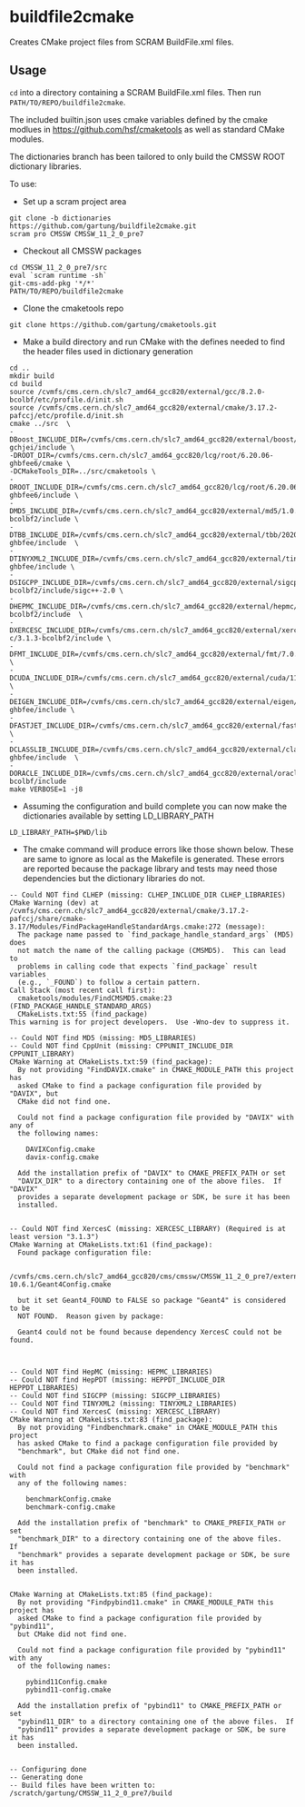 # buildfile2cmake

Creates CMake project files from SCRAM BuildFile.xml files.

## Usage

`cd` into a directory containing a SCRAM BuildFile.xml files.
Then run `PATH/TO/REPO/buildfile2cmake`.

The included builtin.json uses cmake variables defined by the cmake modlues in https://github.com/hsf/cmaketools as well as standard CMake modules.

The dictionaries branch has been tailored to only build the CMSSW ROOT dictionary libraries.

To use:

- Set up a scram project area
```
git clone -b dictionaries https://github.com/gartung/buildfile2cmake.git
scram pro CMSSW CMSSW_11_2_0_pre7
```
- Checkout all CMSSW packages
```
cd CMSSW_11_2_0_pre7/src
eval `scram runtime -sh`
git-cms-add-pkg '*/*' 
PATH/TO/REPO/buildfile2cmake
```
- Clone the cmaketools repo
```
git clone https://github.com/gartung/cmaketools.git
```
- Make a build directory and run CMake with the defines needed to find the header files used in dictionary generation
```
cd ..
mkdir build
cd build
source /cvmfs/cms.cern.ch/slc7_amd64_gcc820/external/gcc/8.2.0-bcolbf/etc/profile.d/init.sh 
source /cvmfs/cms.cern.ch/slc7_amd64_gcc820/external/cmake/3.17.2-pafccj/etc/profile.d/init.sh
cmake ../src  \
-DBoost_INCLUDE_DIR=/cvmfs/cms.cern.ch/slc7_amd64_gcc820/external/boost/1.72.0-gchjei/include \
-DROOT_DIR=/cvmfs/cms.cern.ch/slc7_amd64_gcc820/lcg/root/6.20.06-ghbfee6/cmake \
-DCMakeTools_DIR=../src/cmaketools \
-DROOT_INCLUDE_DIR=/cvmfs/cms.cern.ch/slc7_amd64_gcc820/lcg/root/6.20.06-ghbfee6/include \
-DMD5_INCLUDE_DIR=/cvmfs/cms.cern.ch/slc7_amd64_gcc820/external/md5/1.0.0-bcolbf2/include \
-DTBB_INCLUDE_DIR=/cvmfs/cms.cern.ch/slc7_amd64_gcc820/external/tbb/2020_U2-ghbfee/include  \
-DTINYXML2_INCLUDE_DIR=/cvmfs/cms.cern.ch/slc7_amd64_gcc820/external/tinyxml2/6.2.0-ghbfee/include \
-DSIGCPP_INCLUDE_DIR=/cvmfs/cms.cern.ch/slc7_amd64_gcc820/external/sigcpp/2.6.2-bcolbf2/include/sigc++-2.0 \
-DHEPMC_INCLUDE_DIR=/cvmfs/cms.cern.ch/slc7_amd64_gcc820/external/hepmc/2.06.07-bcolbf2/include  \
-DXERCESC_INCLUDE_DIR=/cvmfs/cms.cern.ch/slc7_amd64_gcc820/external/xerces-c/3.1.3-bcolbf2/include \
-DFMT_INCLUDE_DIR=/cvmfs/cms.cern.ch/slc7_amd64_gcc820/external/fmt/7.0.1/include \
-DCUDA_INCLUDE_DIR=/cvmfs/cms.cern.ch/slc7_amd64_gcc820/external/cuda/11.1.0/include \
-DEIGEN_INCLUDE_DIR=/cvmfs/cms.cern.ch/slc7_amd64_gcc820/external/eigen/d812f411c3f9-ghbfee/include \
-DFASTJET_INCLUDE_DIR=/cvmfs/cms.cern.ch/slc7_amd64_gcc820/external/fastjet/3.3.4/include \
-DCLASSLIB_INCLUDE_DIR=/cvmfs/cms.cern.ch/slc7_amd64_gcc820/external/classlib/3.1.3-ghbfee/include  \
-DORACLE_INCLUDE_DIR=/cvmfs/cms.cern.ch/slc7_amd64_gcc820/external/oracle/12.1.0.2.0-bcolbf/include
make VERBOSE=1 -j8
```
- Assuming the configuration and build complete you can now make the dictionaries available by setting LD_LIBRARY_PATH
```
LD_LIBRARY_PATH=$PWD/lib
```

- The cmake command will produce errors like those shown below. These are same to ignore as local as the Makefile is generated. These errors are reported because the package library and tests may need those dependencies but the dictionary libraries do not.
```
-- Could NOT find CLHEP (missing: CLHEP_INCLUDE_DIR CLHEP_LIBRARIES) 
CMake Warning (dev) at /cvmfs/cms.cern.ch/slc7_amd64_gcc820/external/cmake/3.17.2-pafccj/share/cmake-3.17/Modules/FindPackageHandleStandardArgs.cmake:272 (message):
  The package name passed to `find_package_handle_standard_args` (MD5) does
  not match the name of the calling package (CMSMD5).  This can lead to
  problems in calling code that expects `find_package` result variables
  (e.g., `_FOUND`) to follow a certain pattern.
Call Stack (most recent call first):
  cmaketools/modules/FindCMSMD5.cmake:23 (FIND_PACKAGE_HANDLE_STANDARD_ARGS)
  CMakeLists.txt:55 (find_package)
This warning is for project developers.  Use -Wno-dev to suppress it.

-- Could NOT find MD5 (missing: MD5_LIBRARIES) 
-- Could NOT find CppUnit (missing: CPPUNIT_INCLUDE_DIR CPPUNIT_LIBRARY) 
CMake Warning at CMakeLists.txt:59 (find_package):
  By not providing "FindDAVIX.cmake" in CMAKE_MODULE_PATH this project has
  asked CMake to find a package configuration file provided by "DAVIX", but
  CMake did not find one.

  Could not find a package configuration file provided by "DAVIX" with any of
  the following names:

    DAVIXConfig.cmake
    davix-config.cmake

  Add the installation prefix of "DAVIX" to CMAKE_PREFIX_PATH or set
  "DAVIX_DIR" to a directory containing one of the above files.  If "DAVIX"
  provides a separate development package or SDK, be sure it has been
  installed.


-- Could NOT find XercesC (missing: XERCESC_LIBRARY) (Required is at least version "3.1.3")
CMake Warning at CMakeLists.txt:61 (find_package):
  Found package configuration file:

    /cvmfs/cms.cern.ch/slc7_amd64_gcc820/cms/cmssw/CMSSW_11_2_0_pre7/external/slc7_amd64_gcc820/lib/Geant4-10.6.1/Geant4Config.cmake

  but it set Geant4_FOUND to FALSE so package "Geant4" is considered to be
  NOT FOUND.  Reason given by package:

  Geant4 could not be found because dependency XercesC could not be found.



-- Could NOT find HepMC (missing: HEPMC_LIBRARIES) 
-- Could NOT find HepPDT (missing: HEPPDT_INCLUDE_DIR HEPPDT_LIBRARIES) 
-- Could NOT find SIGCPP (missing: SIGCPP_LIBRARIES) 
-- Could NOT find TINYXML2 (missing: TINYXML2_LIBRARIES) 
-- Could NOT find XercesC (missing: XERCESC_LIBRARY) 
CMake Warning at CMakeLists.txt:83 (find_package):
  By not providing "Findbenchmark.cmake" in CMAKE_MODULE_PATH this project
  has asked CMake to find a package configuration file provided by
  "benchmark", but CMake did not find one.

  Could not find a package configuration file provided by "benchmark" with
  any of the following names:

    benchmarkConfig.cmake
    benchmark-config.cmake

  Add the installation prefix of "benchmark" to CMAKE_PREFIX_PATH or set
  "benchmark_DIR" to a directory containing one of the above files.  If
  "benchmark" provides a separate development package or SDK, be sure it has
  been installed.


CMake Warning at CMakeLists.txt:85 (find_package):
  By not providing "Findpybind11.cmake" in CMAKE_MODULE_PATH this project has
  asked CMake to find a package configuration file provided by "pybind11",
  but CMake did not find one.

  Could not find a package configuration file provided by "pybind11" with any
  of the following names:

    pybind11Config.cmake
    pybind11-config.cmake

  Add the installation prefix of "pybind11" to CMAKE_PREFIX_PATH or set
  "pybind11_DIR" to a directory containing one of the above files.  If
  "pybind11" provides a separate development package or SDK, be sure it has
  been installed.


-- Configuring done
-- Generating done
-- Build files have been written to: /scratch/gartung/CMSSW_11_2_0_pre7/build
```
